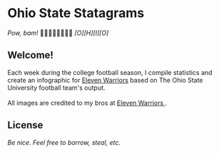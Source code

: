 # Ohio State Statagrams
*Pow, bam!* 🙆🏼💆🏼🙋🏼🙆🏼
*[O][H][I][O]*
## Welcome!
Each week during the college football season, I compile statistics and create an infographic for <a target="_blank" href="http://elevenwarriors.com">Eleven Warriors</a> based on The Ohio State University football team's output.
</br>
</br>
All images are credited to my bros at <a target="_blank" href="https://www.flickr.com/photos/elevenwarriors/">Eleven Warriors </a> .

## License </br>
*Be nice. Feel free to borrow, steal, etc.*
